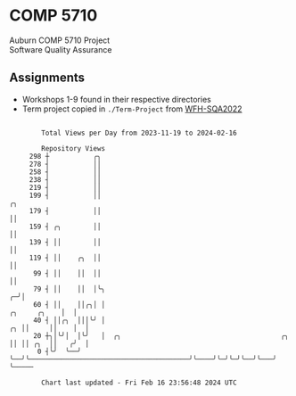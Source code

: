 # COMP 5710
Auburn COMP 5710 Project  
Software Quality Assurance

## Assignments
- Workshops 1-9 found in their respective directories
- Term project copied in `./Term-Project` from [WFH-SQA2022](https://github.com/wumphlett/WFH-SQA2022-AUBURN)

```

        Total Views per Day from 2023-11-19 to 2024-02-16

        Repository Views
     298 ┼           ╭╮
     278 ┤           ││
     258 ┤           ││
     238 ┤           ││
     219 ┤           ││
     199 ┤           ││                                                                     ╭╮
     179 ┤           ││                                                                     ││
     159 ┤ ╭╮        ││                                                                     ││
     139 ┤ ││        ││                                                                     ││
     119 ┤ ││    ╭╮  ││                                                                     ││
      99 ┤ ││    ││  ││                                                                     ││
      79 ┤ ││    ││  │╰╮                                                                  ╭─╯│
      60 ┤ ││    ││╭╮│ │                                                     ╭╮     ╭╮    │  │
      40 ┤ ││╭╮  │││╰╯ │                                                  ╭╮ ││     ││    │  │
      20 ┼╮│╰╯│  │╰╯   │  ╭╮                                        ╭╮    ││ ││ ╭╮  ││   ╭╯  │
       0 ┤╰╯  ╰──╯     ╰──╯╰────────────────────────────────────────╯╰────╯╰─╯╰─╯╰──╯╰───╯   ╰─────

        Chart last updated - Fri Feb 16 23:56:48 2024 UTC
        
```
